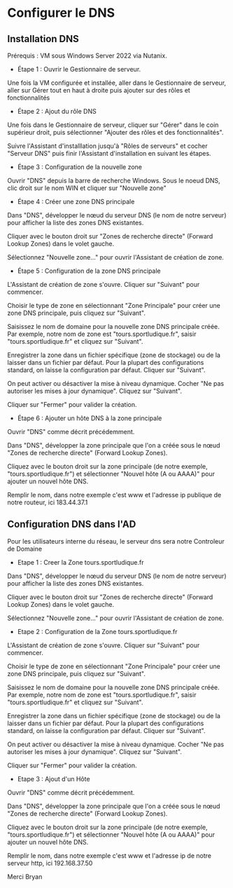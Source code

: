 # **Configurer le DNS**

## Installation DNS

Prérequis :
VM sous Windows Server 2022 via Nutanix.

- Étape 1 : Ouvrir le Gestionnaire de serveur.

Une fois la VM configurée et installée, aller dans le Gestionnaire de serveur, aller sur Gérer tout en haut à droite puis ajouter sur des rôles et fonctionnalités

- Étape 2 : Ajout du rôle DNS

Une fois dans le Gestionnaire de serveur, cliquer sur "Gérer" dans le coin supérieur droit, puis sélectionner "Ajouter des rôles et des fonctionnalités".

Suivre l'Assistant d'installlation jusqu'à "Rôles de serveurs" et cocher "Serveur DNS" puis finir l'Assistant d'installation en suivant les étapes.

- Étape 3 : Configuration de la nouvelle zone

Ouvrir "DNS" depuis la barre de recherche Windows. Sous le noeud DNS, clic droit sur le nom WIN et cliquer sur "Nouvelle zone"

- Étape 4 : Créer une zone DNS principale

Dans "DNS", développer le nœud du serveur DNS (le nom de notre serveur) pour afficher la liste des zones DNS existantes.

Cliquer avec le bouton droit sur "Zones de recherche directe" (Forward Lookup Zones) dans le volet gauche.

Sélectionnez "Nouvelle zone..." pour ouvrir l'Assistant de création de zone.

- Étape 5 : Configuration de la zone DNS principale

L'Assistant de création de zone s'ouvre. Cliquer sur "Suivant" pour commencer.

Choisir le type de zone en sélectionnant "Zone Principale" pour créer une zone DNS principale, puis cliquez sur "Suivant".

Saisissez le nom de domaine pour la nouvelle zone DNS principale créée. Par exemple, notre nom de zone est "tours.sportludique.fr", saisir "tours.sportludique.fr" et cliquez sur "Suivant".

Enregistrer la zone dans un fichier spécifique (zone de stockage) ou de la laisser dans un fichier par défaut. Pour la plupart des configurations standard, on laisse la configuration par défaut. Cliquer sur "Suivant".

On peut activer ou désactiver la mise à niveau dynamique. Cocher "Ne pas autoriser les mises à jour dynamique". Cliquez sur "Suivant".

Cliquer sur "Fermer" pour valider la création.

- Étape 6 : Ajouter un hôte DNS à la zone principale

Ouvrir "DNS" comme décrit précédemment.

Dans "DNS", développer la zone principale que l'on a créée sous le nœud "Zones de recherche directe" (Forward Lookup Zones).

Cliquez avec le bouton droit sur la zone principale (de notre exemple, "tours.sportludique.fr") et sélectionner "Nouvel hôte (A ou AAAA)" pour ajouter un nouvel hôte DNS.

Remplir le nom, dans notre exemple c'est www et l'adresse ip publique de notre routeur, ici 183.44.37.1


## Configuration DNS dans l'AD

Pour les utilisateurs interne du réseau, le serveur dns sera notre Controleur de Domaine

- Etape 1 : Creer la Zone tours.sportludique.fr

Dans "DNS", développer le nœud du serveur DNS (le nom de notre serveur) pour afficher la liste des zones DNS existantes.

Cliquer avec le bouton droit sur "Zones de recherche directe" (Forward Lookup Zones) dans le volet gauche.

Sélectionnez "Nouvelle zone..." pour ouvrir l'Assistant de création de zone.

- Etape 2 : Configuration de la Zone tours.sportludique.fr

L'Assistant de création de zone s'ouvre. Cliquer sur "Suivant" pour commencer.

Choisir le type de zone en sélectionnant "Zone Principale" pour créer une zone DNS principale, puis cliquez sur "Suivant".

Saisissez le nom de domaine pour la nouvelle zone DNS principale créée. Par exemple, notre nom de zone est "tours.sportludique.fr", saisir "tours.sportludique.fr" et cliquez sur "Suivant".

Enregistrer la zone dans un fichier spécifique (zone de stockage) ou de la laisser dans un fichier par défaut. Pour la plupart des configurations standard, on laisse la configuration par défaut. Cliquer sur "Suivant".

On peut activer ou désactiver la mise à niveau dynamique. Cocher "Ne pas autoriser les mises à jour dynamique". Cliquez sur "Suivant".

Cliquer sur "Fermer" pour valider la création.

- Etape 3 : Ajout d'un Hôte

Ouvrir "DNS" comme décrit précédemment.

Dans "DNS", développer la zone principale que l'on a créée sous le nœud "Zones de recherche directe" (Forward Lookup Zones).

Cliquez avec le bouton droit sur la zone principale (de notre exemple, "tours.sportludique.fr") et sélectionner "Nouvel hôte (A ou AAAA)" pour ajouter un nouvel hôte DNS.

Remplir le nom, dans notre exemple c'est www et l'adresse ip de notre serveur http, ici 192.168.37.50

Merci Bryan
